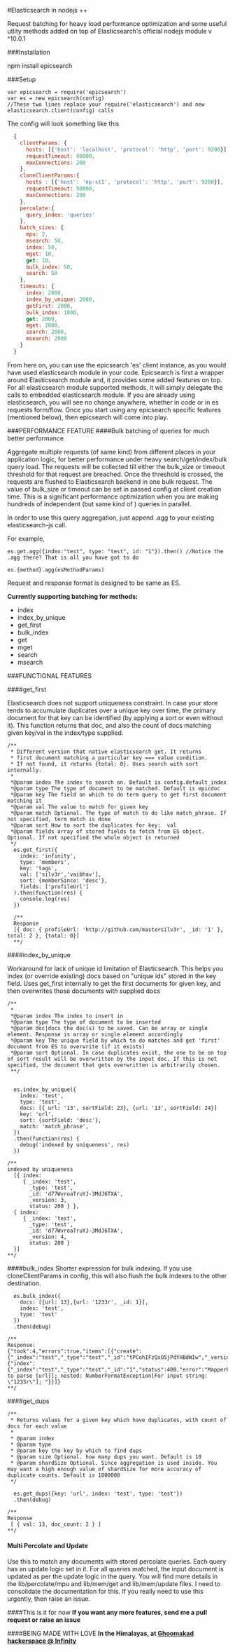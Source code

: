 #Elasticsearch in nodejs ++

Request batching for heavy load performance optimization and some useful utlity methods added on top of Elasticsearch's official nodejs module v ^10.0.1

###Installation

npm install epicsearch

###Setup

```
var epicsearch = require('epicsearch')
var es = new epicsearch(config) 
//These two lines replace your require('elasticsearch') and new elasticsearch.client(config) calls
```

The config will look something like this
```Javascript
  { 
    clientParams: {
      hosts: [{'host': 'localhost', 'protocol': 'http', 'port': 9200}],
      requestTimeout: 90000,
      maxConnections: 200
    },
    cloneClientParams:{ 
      hosts : [{'host': 'ep-st1', 'protocol': 'http', 'port': 9200}],
      requestTimeout: 90000,
      maxConnections: 200
    },
    percolate:{
      query_index: 'queries'
    },
    batch_sizes: {
      mpu: 2,
      msearch: 50, 
      index: 50,
      mget: 10,
      get: 10,
      bulk_index: 50,
      search: 50
    },
    timeouts: {
      index: 2000,
      index_by_unique: 2000,
      getFirst: 2000,
      bulk_index: 1000,
      get: 2000,
      mget: 2000,
      search: 2000,
      msearch: 2000
    }
  }
```
From here on, you can use the epicsearch 'es' client instance, as you would have used elasticsearch module in your code. Epicsearch is first a wrapper around Elasticsearch module and, it provides some added features on top. For all elasticsearch module supported methods, it will simply delegate the calls to embedded elasticsearch module. If you are already using elasticsearch, you will see no change anywhere, whether in code or in es requests form/flow. Once you start using any epicsearch specific features (mentioned below), then epicsearch will come into play.

###PERFORMANCE FEATURE
####Bulk batching of queries for much better performance

Aggregate multiple requests (of same kind) from different places in your application logic, for better performance under heavy search/get/index/bulk query load. The requests will be collected till either the bulk_size or timeout threshold for that request are breached. Once the threshold is crossed, the requests are flushed to Elasticsearch backend in one bulk request. The value of bulk_size or timeout can be set in passed config at client creation time. This is a significant performance optimization when you are making hundreds of independent (but same kind of ) queries in parallel.

In order to use this query aggregation, just append .agg to your existing elasticsearch-js call. 

For example, 
```
es.get.agg({index:"test", type: "test", id: "1"}).then() //Notice the .agg there? That is all you have got to do

es.{method}.agg(esMethodParams)
``` 
Request and response format is designed to be same as ES. 

**Currently supporting batching for methods:** 
* index
* index_by_unique
* get_first
* bulk_index
* get
* mget
* search
* msearch

###FUNCTIONAL FEATURES

####get_first

Elasticsearch does not support uniqueness constraint. In case your store tends to accumulate duplicates over a unique key over time, the primary document for that key can be identified (by applying a sort or even without it). This function returns that doc, and also the count of docs matching given key/val in the index/type supplied.

```
/**
 * Different version that native elasticsearch get. It returns
 * first document matching a particular key === value condition.
 * If not found, it returns {total: 0}. Uses search with sort internally.
 *
 *@param index The index to search on. Default is config.default_index
 *@param type The type of document to be matched. Default is epicdoc
 *@param key The field on which to do term query to get first document matching it
 *@param val The value to match for given key
 *@param match Optional. The type of match to do like match_phrase. If not specified, term match is done
 *@param sort How to sort the duplicates for key:  val
 *@param fields array of stored fields to fetch from ES object. Optional. If not specified the whole object is returned
 */
  es.get_first({
    index: 'infinity', 
    type: 'members', 
    key: 'tags', 
    val: ['silv3r','vaibhav'],
    sort: {memberSince: 'desc'},
    fields: ['profileUrl']
  ).then(function(res) {
    console.log(res)
  })
  
  /**
  Response
  [{ doc: { profileUrl: 'http://github.com/mastersilv3r', _id: '1' }, total: 2 }, {total: 0}]
  **/

```

####index_by_unique

 Workaround for lack of unique id limitation of Elasticsearch. 
 This helps you index (or override existing) docs based on 
 "unique ids" stored in the key field. Uses get_first internally to 
 get the first documents for given key, and then overwrites those 
 documents with supplied docs

```
/**
 *
 *@param index The index to insert in
 *@param type The type of document to be inserted
 *@param doc|docs the doc(s) to be saved. Can be array or single element. Response is array or single element accordingly
 *@param key The unique field by which to do matches and get 'first' document from ES to overwrite (if it exists)
 *@param sort Optional. In case duplicates exist, the one to be on top of sort result will be overwritten by the input doc. If this is not specified, the document that gets overwritten is arbitrarily chosen.
 **/


  es.index_by_unique({
    index: 'test',
    type: 'test',
    docs: [{ url: '13', sortField: 23}, {url: '13', sortField: 24}]
    key: 'url',
    sort: {sortField: 'desc'},
    match: 'match_phrase',
  })
  .then(function(res) {
    debug('indexed by uniqueness', res)
  })

/**
indexed by uniqueness 
  [{ index: 
     { _index: 'test',
       _type: 'test',
       _id: 'd77WvroaTruYJ-3MdJ6TXA',
       _version: 3,
       status: 200 } },
  { index: 
     { _index: 'test',
       _type: 'test',
       _id: 'd77WvroaTruYJ-3MdJ6TXA',
       _version: 4,
       status: 200 } 
  }]
**/

```

####bulk_index
Shorter expression for bulk indexing. If you use cloneClientParams in config, this will also flush the bulk indexes to the other destination.

```
  es.bulk_index({
    docs: [{url: 13},{url: '1233r', _id: 1}], 
    index: 'test', 
    type: 'test'
  })
  .then(debug)

/**
Response:
{"took":4,"errors":true,"items":[{"create":{"_index":"test","_type":"test","_id":"tPCohIFzQxO5jPdYHBdWIw","_version":1,"status":201}},{"index":{"_index":"test","_type":"test","_id":"1","status":400,"error":"MapperParsingException[failed to parse [url]]; nested: NumberFormatException[For input string: \"1233r\"]; "}}]}
**/

```

####get_dups

```
/**
 * Returns values for a given key which have duplicates, with count of docs for each value
 *
 * @param index
 * @param type
 * @param key the key by which to find dups
 * @param size Optional. how many dups you want. Default is 10
 * @param shardSize Optional. Since aggregation is used inside. You may want a high enough value of shardSize for more accuracy of duplicate counts. Default is 1000000
 */

  es.get_dups({key: 'url', index: 'test', type: 'test'})
  .then(debug)

/**
Response
 [ { val: 13, doc_count: 2 } ]
**/
```

#### Multi Percolate and Update
Use this to match any documents with stored percolate queries. Each query has an update logic set in it. For all queries matched,
the input document is updated as per the update logic in the query. 
You will find more details in the lib/percolate/mpu and lib/mem/get and lib/mem/update files. 
I need to consolidate the documentation for this. If you really need to use this urgently, then raise an issue.

####This is it for now
**If you want any more features, send me a pull request or raise an issue**

####BEING MADE WITH LOVE
**In the Himalayas, at [Ghoomakad hackerspace @ Infinity](http://hackerspaces.org/wiki/infinity)**
